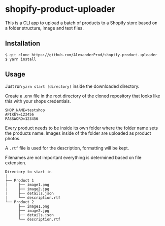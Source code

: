 # shopify-product-uploader

This is a CLI app to upload a batch of products to a Shopify store based on a folder structure, image and text files.

## Installation

```
$ git clone https://github.com/AlexanderProd/shopify-product-uploader
$ yarn install
```

## Usage
Just run `yarn start [directory]` inside the downloaded directory.

Create a .env file in the root directory of the cloned repository that looks like this with your shops credentials.
```
SHOP_NAME=testshop
APIKEY=123456
PASSWORD=123456
``` 
Every product needs to be inside its own folder where the folder name sets the products name. 
Images inside of the folder are uploaded as product photos.

A `.rtf` file is used for the description, formatting will be kept.

Filenames are not important everything is determined based on file extension. 
```
Directory to start in
|
├── Product 1
|     ├── image1.png
|     ├── image2.jpg
|     ├── details.json
|     └── description.rtf
└── Product 2
      ├── image1.png
      ├── image2.jpg
      ├── details.json
      └── description.rtf
```


